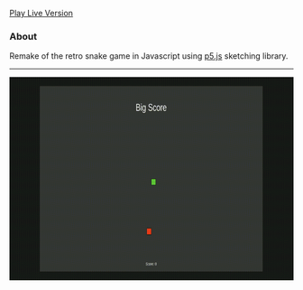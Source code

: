 [Play Live Version](https://nazmicancalik.github.io/Snake/)

### About
Remake of the retro snake game in Javascript using [p5.js](https://github.com/processing/p5.js) sketching library.

---
<img src="https://raw.githubusercontent.com/nazmicancalik/Snake/master/snake.gif" width="600" height="360" />
